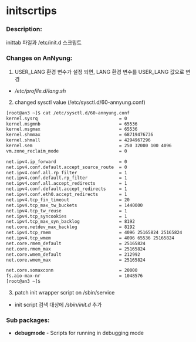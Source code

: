 # initscrtips

### Description:
inittab 파일과 /etc/init.d 스크립트

### Changes on AnNyung:
 1. USER_LANG 환경 변수가 설정 되면, LANG 환경 변수를 USER_LANG 값으로 변경
  * _/etc/profile.d/lang.sh_
 2. changed sysctl value (/etc/sysctl.d/60-annyung.conf)

  ```bash
[root@an3 ~]$ cat /etc/sysctl.d/60-annyung.conf
kernel.sysrq                               = 0
kernel.msgmnb                              = 65536
kernel.msgmax                              = 65536
kernel.shmmax                              = 68719476736
kernel.shmall                              = 4294967296
kernel.sem                                 = 250 32000 100 4096
vm.zone_reclaim_mode                       = 0

net.ipv4.ip_forward                        = 0
net.ipv4.conf.default.accept_source_route  = 0
net.ipv4.conf.all.rp_filter                = 1
net.ipv4.conf.default.rp_filter            = 1
net.ipv4.conf.all.accept_redirects         = 1
net.ipv4.conf.default.accept_redirects     = 1
net.ipv4.conf.eth0.accept_redirects        = 1
net.ipv4.tcp_fin_timeout                   = 20
net.ipv4.tcp_max_tw_buckets                = 1440000
net.ipv4.tcp_tw_reuse                      = 1
net.ipv4.tcp_syncookies                    = 1
net.ipv4.tcp_max_syn_backlog               = 8192
net.core.netdev_max_backlog                = 8192
net.ipv4.tcp_rmem                          = 4096 25165824 25165824
net.ipv4.tcp_wmem                          = 4096 65536 25165824
net.core.rmem_default                      = 25165824
net.core.rmem_max                          = 25165824
net.core.wmem_default                      = 212992
net.core.wmem_max                          = 25165824

net.core.somaxconn                         = 20000
fs.aio-max-nr                              = 1048576
[root@an3 ~]$
```

 3. patch init wrapper script on /sbin/service
  * init script 검색 대상에 _/sbin/init.d_ 추가

### Sub packages:
* **debugmode** - Scripts for running in debugging mode
